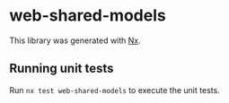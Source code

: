 # web-shared-models

This library was generated with [Nx](https://nx.dev).

## Running unit tests

Run `nx test web-shared-models` to execute the unit tests.
